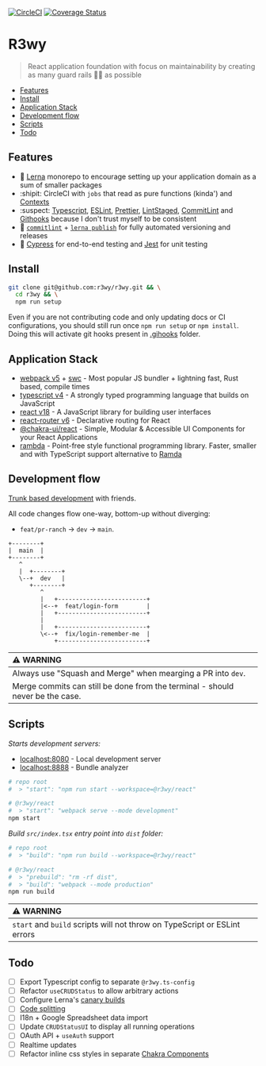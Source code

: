 <!-- markdownlint-disable first-line-h1 -->

[![CircleCI](https://dl.circleci.com/status-badge/img/gh/r3wy/r3wy/tree/main.svg?style=svg)](https://dl.circleci.com/status-badge/redirect/gh/r3wy/r3wy/tree/main)
[![Coverage Status](https://coveralls.io/repos/github/r3wy/r3wy/badge.svg)](https://coveralls.io/github/r3wy/r3wy)

# R3wy

> React application foundation with focus on maintainability by creating as
> many guard rails :guardsman: as possible

<!-- vim-markdown-toc GFM -->

- [Features](#features)
- [Install](#install)
- [Application Stack](#application-stack)
- [Development flow](#development-flow)
- [Scripts](#scripts)
- [Todo](#todo)

<!-- vim-markdown-toc -->

## Features

- :dragon: [Lerna][intro_lerna] monorepo to encourage setting up your
  application domain as a sum of smaller packages
- :shipit: CircleCI with `jobs` that read as pure functions (kinda') and [Contexts][intro_cci-context]
- :suspect: [Typescript][intro_typescript], [ESLint][intro_eslint],
  [Prettier][intro_prettier], [LintStaged][intro_lint-staged],
  [CommitLint][intro_commit-lint] and [Githooks][intro_githooks] because I
  don't trust myself to be consistent
- :love_letter: [`commitlint`][intro_commit-lint] + [`lerna
  publish`][intro_lerna-publish] for fully automated versioning and releases
- :hammer: [Cypress][intro_cypress] for end-to-end testing and
  [Jest][intro_jest] for unit testing

[intro_lerna]: https://lerna.js.org
[intro_cci-context]: https://circleci.com/docs/contexts
[intro_typescript]: https://www.typescriptlang.org
[intro_eslint]: https://eslint.org
[intro_prettier]: https://prettier.io
[intro_lint-staged]: https://github.com/okonet/lint-staged
[intro_githooks]: https://git-scm.com/docs/githooks
[intro_commit-lint]: https://commitlint.js.org
[intro_lerna-publish]: https://lerna.js.org/docs/features/version-and-publish
[intro_cypress]: https://www.cypress.io
[intro_jest]: https://jestjs.io

## Install

```bash
git clone git@github.com:r3wy/r3wy.git && \
  cd r3wy && \
  npm run setup
```

Even if you are not contributing code and only updating docs or CI
configurations, you should still run once `npm run setup` or `npm install`.
Doing this will activate git hooks present in [.gihooks](/.gihooks) folder.

## Application Stack

- [webpack v5][app-stack_webpack] + [swc][app-stack_swc] - Most popular JS
  bundler + lightning fast, Rust based, compile times
- [typescript v4][app-stack_ts] - A strongly typed programming language that
  builds on JavaScript
- [react v18][app-stack_react] - A JavaScript library for building user
  interfaces
- [react-router v6][app-stack_react-router] - Declarative routing for React
- [@chakra-ui/react][app-stack_chakra] - Simple, Modular & Accessible UI
  Components for your React Applications
- [rambda][app-stack_rambda] - Point-free style functional programming library.
  Faster, smaller and with TypeScript support alternative to
  [Ramda](https://ramdajs.com/)

[app-stack_react]: https://github.com/facebook/react
[app-stack_react-router]: https://github.com/remix-run/react-router
[app-stack_chakra]: https://github.com/chakra-ui/chakra-ui
[app-stack_rambda]: https://github.com/selfrefactor/rambda
[app-stack_ts]: https://www.typescriptlang.org
[app-stack_webpack]: https://github.com/webpack/webpack
[app-stack_swc]: https://swc.rs

## Development flow

[Trunk based development](https://trunkbaseddevelopment.com/) with friends.

All code changes flow one-way, bottom-up without diverging:

- `feat/pr-ranch` -> `dev` -> `main`.

```text
+--------+
|  main  |
+--------+
   ^
   |  +--------+
   \--+  dev   |
      +--------+
         ^
         |   +-------------------------+
         |<--+  feat/login-form        |
         |   +-------------------------+
         |
         |   +-------------------------+
         \<--+  fix/login-remember-me  |
             +-------------------------+
```

| :warning: WARNING                                                             |
| :---------------------------------------------------------------------------- |
| Always use "Squash and Merge" when mearging a PR into `dev`.                  |
| Merge commits can still be done from the terminal - should never be the case. |

## Scripts

*Starts development servers:*

- [localhost:8080](http://localhost:8080) - Local development server
- [localhost:8888](http://localhost:8888) - Bundle analyzer

```bash
# repo root 
#  > "start": "npm run start --workspace=@r3wy/react"

# @r3wy/react
#  > "start": "webpack serve --mode development"
npm start
```

*Build `src/index.tsx` entry point into `dist` folder:*

```bash
# repo root
#  > "build": "npm run build --workspace=@r3wy/react"

# @r3wy/react
#  > "prebuild": "rm -rf dist",
#  > "build": "webpack --mode production"
npm run build
```

| :warning: WARNING                                                         |
| :------------------------------------------------------------------------ |
| `start` and `build` scripts will not throw on TypeScript or ESLint errors |

## Todo

- [ ] Export Typescript config to separate `@r3wy.ts-config`
- [ ] Refactor `useCRUDStatus` to allow arbitrary actions
- [ ] Configure Lerna's [canary builds][todo_lerna-canary]
- [ ] [Code splitting][todo_code-splitting]
- [ ] I18n + Google Spreadsheet data import
- [ ] Update `CRUDStatusUI` to display all running operations
- [ ] OAuth API + `useAuth` support
- [ ] Realtime updates
- [ ] Refactor inline css styles in separate [Chakra Components][todo_chakra-components]

[todo_chakra-components]: https://chakra-ui.com/docs/styled-system/component-style
[todo_code-splitting]: https://www.copycat.dev/blog/react-lazy
[todo_lerna-canary]: https://github.com/lerna/lerna/tree/main/commands/publish#--canary
